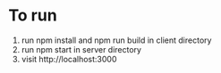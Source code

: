 # To run  
1. run npm install and npm run build in client directory
2. run npm start in server directory
3. visit http://localhost:3000